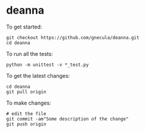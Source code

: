 # deanna

To get started:
```
git checkout https://github.com/gnecula/deanna.git
cd deanna
```

To run all the tests:
```
python -m unittest -v *_test.py
```

To get the latest changes:
```
cd deanna
git pull origin
```

To make changes:
```
# edit the file
git commit -am"Some description of the change"
git push origin
```
